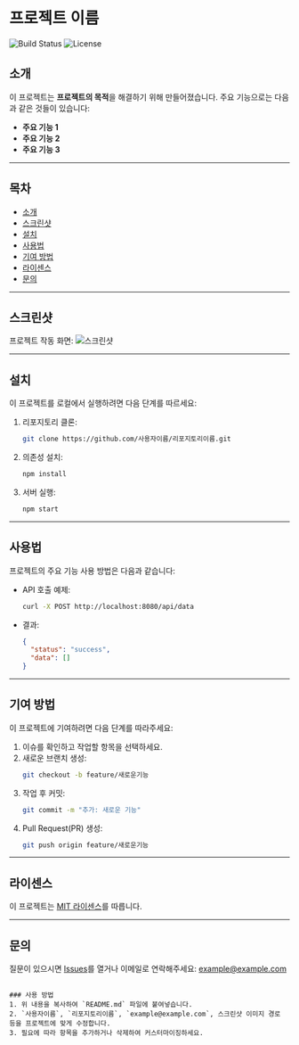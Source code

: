 # 프로젝트 이름

![Build Status](https://img.shields.io/github/actions/workflow/status/사용자이름/리포지토리이름/ci.yml)
![License](https://img.shields.io/github/license/사용자이름/리포지토리이름)

## 소개
이 프로젝트는 **프로젝트의 목적**을 해결하기 위해 만들어졌습니다. 주요 기능으로는 다음과 같은 것들이 있습니다:
- **주요 기능 1**
- **주요 기능 2**
- **주요 기능 3**

---

## 목차
- [소개](#소개)
- [스크린샷](#스크린샷)
- [설치](#설치)
- [사용법](#사용법)
- [기여 방법](#기여-방법)
- [라이센스](#라이센스)
- [문의](#문의)

---

## 스크린샷
프로젝트 작동 화면:
![스크린샷](./images/demo.png)

---

## 설치
이 프로젝트를 로컬에서 실행하려면 다음 단계를 따르세요:

1. 리포지토리 클론:
   ```bash
   git clone https://github.com/사용자이름/리포지토리이름.git
   ```
2. 의존성 설치:
   ```bash
   npm install
   ```
3. 서버 실행:
   ```bash
   npm start
   ```

---

## 사용법
프로젝트의 주요 기능 사용 방법은 다음과 같습니다:

- API 호출 예제:
   ```bash
   curl -X POST http://localhost:8080/api/data
   ```
- 결과:
   ```json
   {
     "status": "success",
     "data": []
   }
   ```

---

## 기여 방법
이 프로젝트에 기여하려면 다음 단계를 따라주세요:

1. 이슈를 확인하고 작업할 항목을 선택하세요.
2. 새로운 브랜치 생성:
   ```bash
   git checkout -b feature/새로운기능
   ```
3. 작업 후 커밋:
   ```bash
   git commit -m "추가: 새로운 기능"
   ```
4. Pull Request(PR) 생성:
   ```bash
   git push origin feature/새로운기능
   ```

---

## 라이센스
이 프로젝트는 [MIT 라이센스](./LICENSE)를 따릅니다.

---

## 문의
질문이 있으시면 [Issues](https://github.com/사용자이름/리포지토리이름/issues)를 열거나 이메일로 연락해주세요: [example@example.com](mailto:example@example.com)
```

### 사용 방법
1. 위 내용을 복사하여 `README.md` 파일에 붙여넣습니다.
2. `사용자이름`, `리포지토리이름`, `example@example.com`, 스크린샷 이미지 경로 등을 프로젝트에 맞게 수정합니다.
3. 필요에 따라 항목을 추가하거나 삭제하여 커스터마이징하세요.
